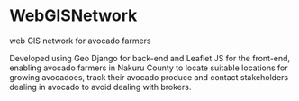 # WebGISNetwork
web GIS network for avocado farmers

Developed using Geo Django for back-end and Leaflet JS for the front-end, enabling avocado farmers
in Nakuru County to locate suitable locations for growing avocadoes, track their avocado produce and 
contact stakeholders dealing in avocado to avoid dealing with brokers.
